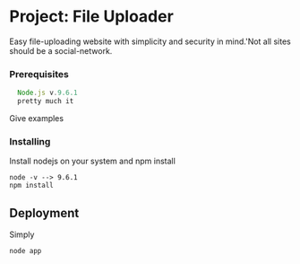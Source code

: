 # Project: File Uploader 
[logo]: (http://testersdock.com/wp-content/uploads/2017/09/file-upload.png) "File Uploader"
Easy file-uploading website with simplicity and security in mind.'Not all sites should be a social-network.

### Prerequisites

```javascript
  Node.js v.9.6.1
  pretty much it 
```
Give examples

### Installing

Install nodejs on your system and npm install

```
node -v --> 9.6.1
npm install
```
## Deployment
Simply
```
node app
```
